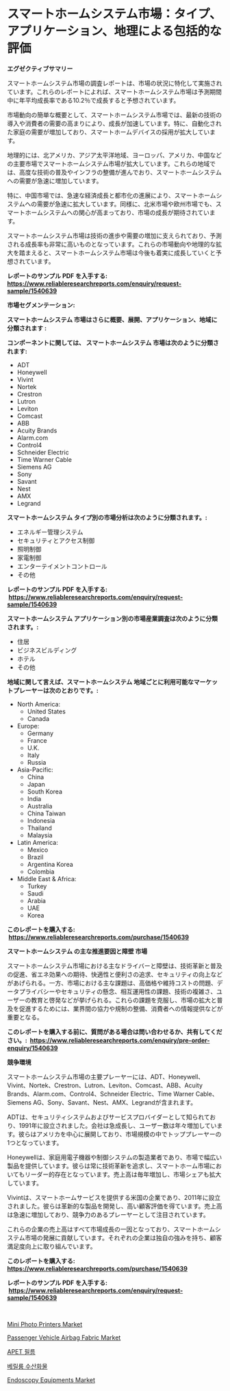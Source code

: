 <p><h1>スマートホームシステム市場：タイプ、アプリケーション、地理による包括的な評価</h1></p><p><strong>エグゼクティブサマリー</strong></p>
<p><p>スマートホームシステム市場の調査レポートは、市場の状況に特化して実施されています。これらのレポートによれば、スマートホームシステム市場は予測期間中に年平均成長率である10.2％で成長すると予想されています。</p><p>市場動向の簡単な概要として、スマートホームシステム市場では、最新の技術の導入や消費者の需要の高まりにより、成長が加速しています。特に、自動化された家庭の需要が増加しており、スマートホームデバイスの採用が拡大しています。</p><p>地理的には、北アメリカ、アジア太平洋地域、ヨーロッパ、アメリカ、中国などの主要市場でスマートホームシステム市場が拡大しています。これらの地域では、高度な技術の普及やインフラの整備が進んでおり、スマートホームシステムへの需要が急速に増加しています。</p><p>特に、中国市場では、急速な経済成長と都市化の進展により、スマートホームシステムへの需要が急速に拡大しています。同様に、北米市場や欧州市場でも、スマートホームシステムへの関心が高まっており、市場の成長が期待されています。</p><p>スマートホームシステム市場は技術の進歩や需要の増加に支えられており、予測される成長率も非常に高いものとなっています。これらの市場動向や地理的な拡大を踏まえると、スマートホームシステム市場は今後も着実に成長していくと予想されています。</p></p>
<p><strong>レポートのサンプル PDF を入手する: <a href="https://www.reliableresearchreports.com/enquiry/request-sample/1540639">https://www.reliableresearchreports.com/enquiry/request-sample/1540639</a></strong></p>
<p><strong>市場セグメンテーション:</strong></p>
<p><strong> スマートホームシステム 市場はさらに概要、展開、アプリケーション、地域に分類されます :</strong></p>
<p><strong>コンポーネントに関しては、 スマートホームシステム 市場は次のように分類されます: &nbsp;</strong></p>
<p><ul><li>ADT</li><li>Honeywell</li><li>Vivint</li><li>Nortek</li><li>Crestron</li><li>Lutron</li><li>Leviton</li><li>Comcast</li><li>ABB</li><li>Acuity Brands</li><li>Alarm.com</li><li>Control4</li><li>Schneider Electric</li><li>Time Warner Cable</li><li>Siemens AG</li><li>Sony</li><li>Savant</li><li>Nest</li><li>AMX</li><li>Legrand</li></ul></p>
<p><strong> スマートホームシステム タイプ別の市場分析は次のように分類されます。:</strong></p>
<p><ul><li>エネルギー管理システム</li><li>セキュリティとアクセス制御</li><li>照明制御</li><li>家電制御</li><li>エンターテイメントコントロール</li><li>その他</li></ul></p>
<p><strong>レポートのサンプル PDF を入手する: &nbsp;<a href="https://www.reliableresearchreports.com/enquiry/request-sample/1540639">https://www.reliableresearchreports.com/enquiry/request-sample/1540639</a></strong></p>
<p><strong> スマートホームシステム アプリケーション別の市場産業調査は次のように分類されます。:</strong></p>
<p><ul><li>住居</li><li>ビジネスビルディング</li><li>ホテル</li><li>その他</li></ul></p>
<p><strong>地域に関して言えば、スマートホームシステム 地域ごとに利用可能なマーケットプレーヤーは次のとおりです。:</strong></p>
<p><ul>
    <li>
        North America:
        <ul>
            <li>United States</li>
            <li>Canada</li>
        </ul>
    </li>
    <li>
        Europe:
        <ul>
            <li>Germany</li>
            <li>France</li>
            <li>U.K.</li>
            <li>Italy</li>
            <li>Russia</li>
        </ul>
    </li>
    <li>
        Asia-Pacific:
        <ul>
            <li>China</li>
            <li>Japan</li>
            <li>South Korea</li>
            <li>India</li>
            <li>Australia</li>
            <li>China Taiwan</li>
            <li>Indonesia</li>
            <li>Thailand</li>
            <li>Malaysia</li>
        </ul>
    </li>
    <li>
        Latin America:
        <ul>
            <li>Mexico</li>
            <li>Brazil</li>
            <li>Argentina Korea</li>
            <li>Colombia</li>
        </ul>
    </li>
    <li>
        Middle East & Africa:
        <ul>
            <li>Turkey</li>
            <li>Saudi</li>
            <li>Arabia</li>
            <li>UAE</li>
            <li>Korea</li>
        </ul>
    </li>
    </ul></p>
<p><strong>このレポートを購入する: &nbsp;<a href="https://www.reliableresearchreports.com/purchase/1540639">https://www.reliableresearchreports.com/purchase/1540639</a></strong></p>
<p><strong>スマートホームシステム の主な推進要因と障壁 市場</strong></p>
<p><p>スマートホームシステム市場における主なドライバーと障壁は、技術革新と普及の促進、省エネ効果への期待、快適性と便利さの追求、セキュリティの向上などがあげられる。一方、市場における主な課題は、高価格や維持コストの問題、データプライバシーやセキュリティの懸念、相互運用性の課題、技術の複雑さ、ユーザーの教育と啓発などが挙げられる。これらの課題を克服し、市場の拡大と普及を促進するためには、業界間の協力や規制の整備、消費者への情報提供などが重要となる。</p></p>
<p><strong>このレポートを購入する前に、質問がある場合は問い合わせるか、共有してください。:&nbsp; <a href="https://www.reliableresearchreports.com/enquiry/pre-order-enquiry/1540639">https://www.reliableresearchreports.com/enquiry/pre-order-enquiry/1540639</a></strong></p>
<p><strong>競争環境</strong></p>
<p><p>スマートホームシステム市場の主要プレーヤーには、ADT、Honeywell、Vivint、Nortek、Crestron、Lutron、Leviton、Comcast、ABB、Acuity Brands、Alarm.com、Control4、Schneider Electric、Time Warner Cable、Siemens AG、Sony、Savant、Nest、AMX、Legrandが含まれます。</p><p>ADTは、セキュリティシステムおよびサービスプロバイダーとして知られており、1991年に設立されました。会社は急成長し、ユーザー数は年々増加しています。彼らはアメリカを中心に展開しており、市場規模の中でトッププレーヤーの1つとなっています。</p><p>Honeywellは、家庭用電子機器や制御システムの製造業者であり、市場で幅広い製品を提供しています。彼らは常に技術革新を追求し、スマートホーム市場においてもリーダー的存在となっています。売上高は毎年増加し、市場シェアも拡大しています。</p><p>Vivintは、スマートホームサービスを提供する米国の企業であり、2011年に設立されました。彼らは革新的な製品を開発し、高い顧客評価を得ています。売上高は急速に増加しており、競争力のあるプレーヤーとして注目されています。</p><p>これらの企業の売上高はすべて市場成長の一因となっており、スマートホームシステム市場の発展に貢献しています。それぞれの企業は独自の強みを持ち、顧客満足度向上に取り組んでいます。</p></p>
<p><strong>このレポートを購入する: &nbsp; <a href="https://www.reliableresearchreports.com/purchase/1540639">https://www.reliableresearchreports.com/purchase/1540639</a></strong></p>
<p><strong>レポートのサンプル PDF を入手する: &nbsp;<a href="https://www.reliableresearchreports.com/enquiry/request-sample/1540639">https://www.reliableresearchreports.com/enquiry/request-sample/1540639</a></strong><strong></strong></p>
<p>&nbsp;</p>
<p><p><a href="https://scarlet-rocket-c63.notion.site/Mini-Photo-Printers-Market-Size-Share-Trends-Analysis-Report-By-Application-Regional-Outlook-Co-2c6c80d002514a4884f8a189e8afe92d">Mini Photo Printers Market</a></p><p><a href="https://github.com/lylyparadise/Market-Research-Report-List-2/blob/main/passenger-vehicle-airbag-fabric-market.md">Passenger Vehicle Airbag Fabric Market</a></p><p><a href="https://github.com/vsap75a286l/Market-Research-Report-List-1/blob/main/4539603188673.md">APET 필름</a></p><p><a href="https://github.com/idcefvhkdut6/Market-Research-Report-List-1/blob/main/9387118188672.md">베릴륨 수산화물</a></p><p><a href="https://issuu.com/reportprime-2/docs/endoscopy-equipments-market-size-2030.pptx">Endoscopy Equipments Market</a></p></p>